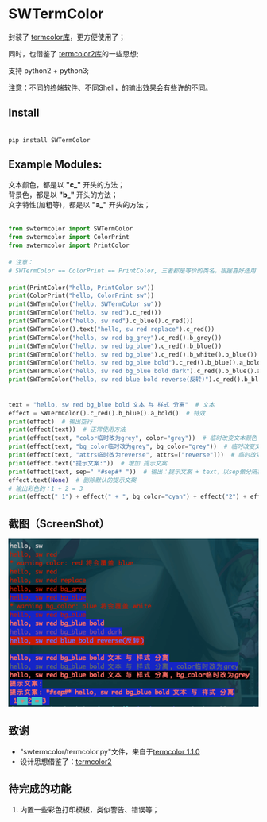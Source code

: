# SWTermColor

封装了 [termcolor库](https://pypi.org/project/termcolor/)，更方便使用了；

同时，也借鉴了 [termcolor2库](https://pypi.org/project/termcolor2/)的一些思想;

支持 python2 + python3;

注意：不同的终端软件、不同Shell，的输出效果会有些许的不同。

## Install

```

pip install SWTermColor

```

## Example Modules:

文本颜色，都是以 **"c_"** 开头的方法；  
背景色，都是以 **"b_"** 开头的方法；  
文字特性(加粗等)，都是以 **"a_"** 开头的方法；    

```python

from swtermcolor import SWTermColor
from swtermcolor import ColorPrint
from swtermcolor import PrintColor

# 注意：
# SWTermColor == ColorPrint == PrintColor, 三者都是等价的类名，根据喜好选用

print(PrintColor("hello, PrintColor sw"))
print(ColorPrint("hello, ColorPrint sw"))
print(SWTermColor("hello, SWTermColor sw"))
print(SWTermColor("hello, sw red").c_red())
print(SWTermColor("hello, sw red").c_blue().c_red())
print(SWTermColor().text("hello, sw red replace").c_red())
print(SWTermColor("hello, sw red bg_grey").c_red().b_grey())
print(SWTermColor("hello, sw red bg_blue").c_red().b_blue())
print(SWTermColor("hello, sw red bg_blue").c_red().b_white().b_blue())  # 背景色，蓝色 覆盖了 白色
print(SWTermColor("hello, sw red bg_blue bold").c_red().b_blue().a_bold())
print(SWTermColor("hello, sw red bg_blue bold dark").c_red().b_blue().a_bold().a_dark())
print(SWTermColor("hello, sw red blue bold reverse(反转)").c_red().b_blue().a_bold().a_reverse())


text = "hello, sw red bg_blue bold 文本 与 样式 分离"  # 文本
effect = SWTermColor().c_red().b_blue().a_bold()  # 特效 
print(effect)  # 输出空行
print(effect(text))  # 正常使用方法
print(effect(text, "color临时改为grey", color="grey"))  # 临时改变文本颜色
print(effect(text, "bg_color临时改为grey", bg_color="grey"))  # 临时改变文本背景色
print(effect(text, "attrs临时改为reverse", attrs=["reverse"]))  # 临时改变文本效果
print(effect.text("提示文案:"))  # 增加 提示文案
print(effect(text, sep=" *#sep#* "))  # 输出：提示文案 + text，以sep做分隔符
effect.text(None)  # 删除默认的提示文案
# 输出彩色的：1 + 2 = 3
print(effect(" 1") + effect(" + ", bg_color="cyan") + effect("2") + effect(" = ", bg_color="cyan") + effect("3 "))
```

## 截图（ScreenShot）

![image1](https://raw.githubusercontent.com/shede333/SWTermColor/master/screenshot/termnial.png)


## 致谢

* "swtermcolor/termcolor.py"文件，来自于[termcolor 1.1.0](https://pypi.org/project/termcolor/)  
* 设计思想借鉴了：[termcolor2](https://pypi.org/project/termcolor2/)

## 待完成的功能

1. 内置一些彩色打印模板，类似警告、错误等；  